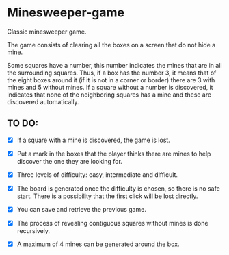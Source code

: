 # Minesweeper-game
Classic minesweeper game.

The game consists of clearing all the boxes on a screen that do not hide a mine.

Some squares have a number, this number indicates the mines that are in all the surrounding squares. Thus, if a box has the number 3, it means that of the eight boxes around it (if it is not in a corner or border) there are 3 with mines and 5 without mines. If a square without a number is discovered, it indicates that none of the neighboring squares has a mine and these are discovered automatically.


## TO DO:

- [X] If a square with a mine is discovered, the game is lost.
- [X] Put a mark in the boxes that the player thinks there are mines to help discover the one they are looking for.
- [X] Three levels of difficulty: easy, intermediate and difficult.
- [X] The board is generated once the difficulty is chosen, so there is no safe start. There is a possibility that the first click will be lost directly.
- [X] You can save and retrieve the previous game.
- [X] The process of revealing contiguous squares without mines is done recursively.
- [X] A maximum of 4 mines can be generated around the box.



      




